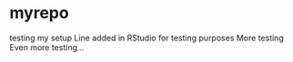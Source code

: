 # myrepo
testing my setup
Line added in RStudio for testing purposes
More testing
Even more testing...